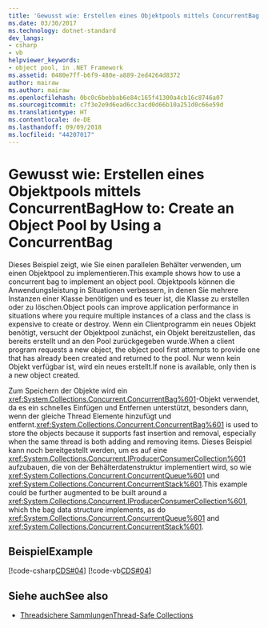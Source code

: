 ```yaml
---
title: 'Gewusst wie: Erstellen eines Objektpools mittels ConcurrentBag'
ms.date: 03/30/2017
ms.technology: dotnet-standard
dev_langs:
- csharp
- vb
helpviewer_keywords:
- object pool, in .NET Framework
ms.assetid: 0480e7ff-b6f9-480e-a889-2ed4264d8372
author: mairaw
ms.author: mairaw
ms.openlocfilehash: 0bc0c6bebbab6e84c165f41300a4cb16c8746a07
ms.sourcegitcommit: c7f3e2e9d6ead6cc3acd0d66b10a251d0c66e59d
ms.translationtype: HT
ms.contentlocale: de-DE
ms.lasthandoff: 09/09/2018
ms.locfileid: "44207017"
---
```

# <a name="how-to-create-an-object-pool-by-using-a-concurrentbag"></a><span data-ttu-id="79778-102">Gewusst wie: Erstellen eines Objektpools mittels ConcurrentBag</span><span class="sxs-lookup"><span data-stu-id="79778-102">How to: Create an Object Pool by Using a ConcurrentBag</span></span>
<span data-ttu-id="79778-103">Dieses Beispiel zeigt, wie Sie einen parallelen Behälter verwenden, um einen Objektpool zu implementieren.</span><span class="sxs-lookup"><span data-stu-id="79778-103">This example shows how to use a concurrent bag to implement an object pool.</span></span> <span data-ttu-id="79778-104">Objektpools können die Anwendungsleistung in Situationen verbessern, in denen Sie mehrere Instanzen einer Klasse benötigen und es teuer ist, die Klasse zu erstellen oder zu löschen.</span><span class="sxs-lookup"><span data-stu-id="79778-104">Object pools can improve application performance in situations where you require multiple instances of a class and the class is expensive to create or destroy.</span></span> <span data-ttu-id="79778-105">Wenn ein Clientprogramm ein neues Objekt benötigt, versucht der Objektpool zunächst, ein Objekt bereitzustellen, das bereits erstellt und an den Pool zurückgegeben wurde.</span><span class="sxs-lookup"><span data-stu-id="79778-105">When a client program requests a new object, the object pool first attempts to provide one that has already been created and returned to the pool.</span></span> <span data-ttu-id="79778-106">Nur wenn kein Objekt verfügbar ist, wird ein neues erstellt.</span><span class="sxs-lookup"><span data-stu-id="79778-106">If none is available, only then is a new object created.</span></span>  
  
 <span data-ttu-id="79778-107">Zum Speichern der Objekte wird ein <xref:System.Collections.Concurrent.ConcurrentBag%601>-Objekt verwendet, da es ein schnelles Einfügen und Entfernen unterstützt, besonders dann, wenn der gleiche Thread Elemente hinzufügt und entfernt.</span><span class="sxs-lookup"><span data-stu-id="79778-107"><xref:System.Collections.Concurrent.ConcurrentBag%601> is used to store the objects because it supports fast insertion and removal, especially when the same thread is both adding and removing items.</span></span> <span data-ttu-id="79778-108">Dieses Beispiel kann noch bereitgestellt werden, um es auf eine <xref:System.Collections.Concurrent.IProducerConsumerCollection%601> aufzubauen, die von der Behälterdatenstruktur implementiert wird, so wie <xref:System.Collections.Concurrent.ConcurrentQueue%601> und <xref:System.Collections.Concurrent.ConcurrentStack%601>.</span><span class="sxs-lookup"><span data-stu-id="79778-108">This example could be further augmented to be built around a <xref:System.Collections.Concurrent.IProducerConsumerCollection%601>, which the bag data structure implements, as do <xref:System.Collections.Concurrent.ConcurrentQueue%601> and <xref:System.Collections.Concurrent.ConcurrentStack%601>.</span></span>  
  
## <a name="example"></a><span data-ttu-id="79778-109">Beispiel</span><span class="sxs-lookup"><span data-stu-id="79778-109">Example</span></span>  
 [!code-csharp[CDS#04](../../../../samples/snippets/csharp/VS_Snippets_Misc/cds/cs/objectpool.cs#04)]
 [!code-vb[CDS#04](../../../../samples/snippets/visualbasic/VS_Snippets_Misc/cds/vb/objectpool04.vb#04)]  
  
## <a name="see-also"></a><span data-ttu-id="79778-110">Siehe auch</span><span class="sxs-lookup"><span data-stu-id="79778-110">See also</span></span>

- [<span data-ttu-id="79778-111">Threadsichere Sammlungen</span><span class="sxs-lookup"><span data-stu-id="79778-111">Thread-Safe Collections</span></span>](../../../../docs/standard/collections/thread-safe/index.md)
